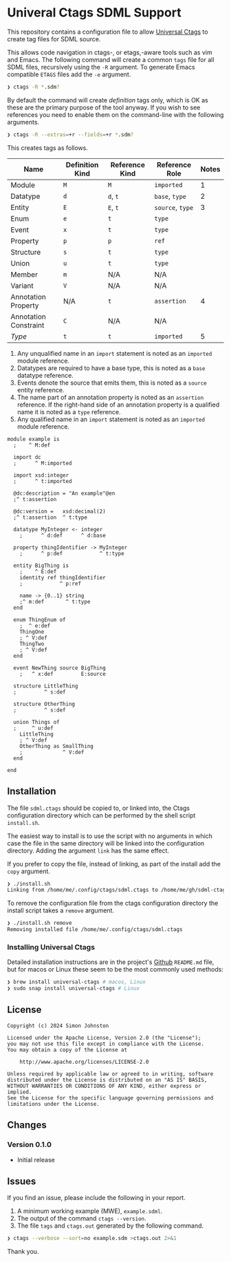 # Univeral Ctags SDML Support

This repository contains a configuration file to allow [Universal
Ctags](https://ctags.io/) to create tag files for SDML source.

This allows code navigation in ctags-, or etags,-aware tools such as vim and
Emacs. The following command will create a common `tags` file for all SDML
files, recursively using the `-R` argument. To generate Emacs compatible `ETAGS`
files add the `-e` argument.

```bash
❯ ctags -R *.sdm?
```

By default the command will create *definition* tags only, which is OK as these
are the primary purpose of the tool anyway. If you wish to see references you
need to enable them on the command-line with the following arguments.

```bash
❯ ctags -R --extras=+r --fields=+r *.sdm?
```

This creates tags as follows.

| **Name**              | **Definition Kind** | **Reference Kind** | **Reference Role** | **Notes** |
|-----------------------|---------------------|--------------------|--------------------|-----------|
| Module                | `M`                 | `M`                | `imported`         | 1         |
| Datatype              | `d`                 | `d`, `t`           | `base`, `type`     | 2         |
| Entity                | `E`                 | `E`, `t`           | `source`, `type`   | 3         |
| Enum                  | `e`                 | `t`                | `type`             |           |
| Event                 | `x`                 | `t`                | `type`             |           |
| Property              | `p`                 | `p`                | `ref`              |           |
| Structure             | `s`                 | `t`                | `type`             |           |
| Union                 | `u`                 | `t`                | `type`             |           |
| Member                | `m`                 | N/A                | N/A                |           |
| Variant               | `V`                 | N/A                | N/A                |           |
| Annotation Property   | N/A                 | `t`                | `assertion`        | 4         |
| Annotation Constraint | `C`                 | N/A                | N/A                |           |
| *Type*                | `t`                 | `t`                | `imported`         | 5         |

1. Any unqualified name in an `import` statement is noted as an `imported` module
   reference.
2. Datatypes are required to have a base type, this is noted as a `base`
   datatype reference.
3. Events denote the source that emits them, this is noted as a `source` entity
   reference.
4. The name part of an annotation property is noted as an `assertion` reference.
   If the right-hand side of an annotation property is a qualified name it is
   noted as a `type` reference.
5. Any qualified name in an `import` statement is noted as an `imported` module
   reference.

```sdml
module example is
  ;    ^ M:def

  import dc
  ;      ^ M:imported
  
  import xsd:integer
  ;      ^ t:imported

  @dc:description = "An example"@en
  ;^ t:assertion

  @dc:version =   xsd:decimal(2)
  ;^ t:assertion  ^ t:type
  
  datatype MyInteger <- integer
    ;      ^ d:def      ^ d:base

  property thingIdentifier -> MyInteger
    ;      ^ p:def            ^ t:type

  entity BigThing is
    ;    ^ E:def
    identity ref thingIdentifier
    ;            ^ p:ref

    name -> {0..1} string
    ;^ m:def       ^ t:type
  end

  enum ThingEnum of
    ;  ^ e:def
    ThingOne
    ; ^ V:def
    ThingTwo
    ; ^ V:def
  end
  
  event NewThing source BigThing
    ;   ^ x:def         E:source
  
  structure LittleThing
  ;         ^ s:def
  
  structure OtherThing
  ;         ^ s:def

  union Things of
  ;     ^ u:def
    LittleThing
    ; ^ V:def
    OtherThing as SmallThing
    ;             ^ V:def
  end
  
end
```

## Installation

The file `sdml.ctags` should be copied to, or linked into, the Ctags
configuration directory which can be performed by the shell script `install.sh`.

The easiest way to install is to use the script with no arguments in which case
the file in the same directory will be linked into the configuration directory.
Adding the argument `link` has the same effect.

If you prefer to copy the file, instead of linking, as part of the install add
the `copy` argument.

```bash
❯ ./install.sh
Linking from /home/me/.config/ctags/sdml.ctags to /home/me/gh/sdml-ctags/sdml.ctags
```

To remove the configuration file from the ctags configuration directory the
install script takes a `remove` argument.

```bash
❯ ./install.sh remove
Removing installed file /home/me/.config/ctags/sdml.ctags
```

### Installing Universal Ctags

Detailed installation instructions are in the project's
[Github](https://github.com/universal-ctags/ctags) `README.md` file, but for
macos or Linux these seem to be the most commonly used methods:

```bash
❯ brew install universal-ctags # macos, Linux
❯ sudo snap install universal-ctags # Linux
```

## License

```text
Copyright (c) 2024 Simon Johnston

Licensed under the Apache License, Version 2.0 (the "License");
you may not use this file except in compliance with the License.
You may obtain a copy of the License at

    http://www.apache.org/licenses/LICENSE-2.0

Unless required by applicable law or agreed to in writing, software
distributed under the License is distributed on an "AS IS" BASIS,
WITHOUT WARRANTIES OR CONDITIONS OF ANY KIND, either express or implied.
See the License for the specific language governing permissions and
limitations under the License.
```

## Changes

### Version 0.1.0

* Initial release

## Issues

If you find an issue, please include the following in your report.

1. A minimum working example (MWE), `example.sdml`.
2. The output of the command `ctags --version`.
3. The file `tags` and `ctags.out` generated by the following command.

```bash
❯ ctags --verbose --sort=no example.sdm >ctags.out 2>&1
```

Thank you.
